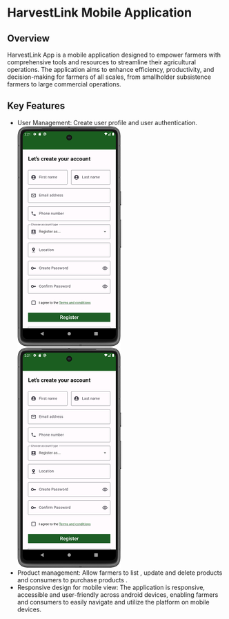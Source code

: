 # HarvestLink Mobile Application

## Overview
HarvestLink App is a mobile application designed to empower farmers with comprehensive tools and resources 
to streamline their agricultural operations. The application aims to enhance efficiency, productivity, 
and decision-making for farmers of all scales, from smallholder subsistence farmers to large commercial 
operations.

## Key Features
<ul>
<li>User Management: Create user profile and user authentication.<br>
<img src="https://github.com/EvansSese/HarvestLink-App/blob/master/screenshots/register.png" width="240" height="509">
<img src="https://github.com/EvansSese/HarvestLink-App/blob/master/screenshots/register.png" width="240" height="509">
</li>
<li>
Product management: Allow farmers to list , update and delete products and consumers to purchase products .
</li>
<li>
Responsive design for mobile view: The application is responsive, accessible and user-friendly across android devices, enabling farmers and consumers to easily navigate and utilize the platform on mobile devices.
</li>
</ul>
